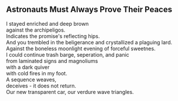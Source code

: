 Astronauts Must Always Prove Their Peaces
-----------------------------------------
I stayed enriched and deep brown  
against the archipeligos.  
Indicates the promise's reflecting hips.  
And you trembled in the beligerance and crystallized a plaguing lard.  
Against the boneless moonlight evening of forceful sweetnes.  
I could continue trash barge, seperation, and panic  
from laminated signs and magnoliums  
with a dark quiver  
with cold fires in my foot.  
A sequence weaves,  
deceives - it does not return.  
Our new transparent car, our verdure wave triangles.  
